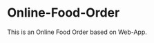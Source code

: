 # Online-Food-Order

This is an Online Food Order based on Web-App.




































































































































































































